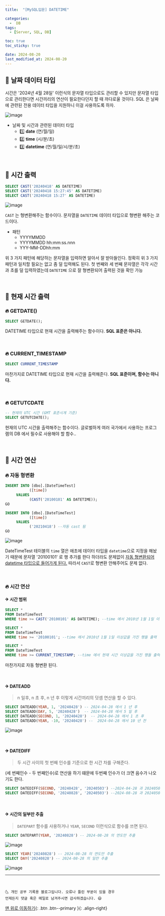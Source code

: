 ```yaml
---
title:  "[MySQL입문] DATETIME" 

categories:
  -  DB
tags:
  - [Server, SQL, DB]

toc: true
toc_sticky: true

date: 2024-08-20
last_modified_at: 2024-08-20
---
```


## 🚀 날짜 데이터 타입

시간은 '2024년 4월 28일' 이런식의 문자열 타입으로도 관리할 수 있지만 문자열 타입으로 관리한다면 시간끼리의 연산이 필요한다던지 할 때 까다로울 것이다. SQL 은 날짜에 관련된 전용 데이터 타입을 지원하니 이걸 사용하도록 하자.

![image](https://user-images.githubusercontent.com/42318591/116368295-21e71680-a843-11eb-9cc1-a21ad6db6274.png)

- 날짜 및 시간과 관련된 데이터 타입
  - 1️⃣ **date** (연/월/일)
  - 2️⃣ **time** (시/분/초)
  - 3️⃣ **datetime** (연/월/일/시/분/초)

<br>

## 🚀 시간 출력

```sql
SELECT CAST('20240418' AS DATETIME)
SELECT CAST('20240418 15:27:45' AS DATETIME)
SELECT CAST('20240418 15:27' AS DATETIME)
```

![image](https://user-images.githubusercontent.com/42318591/116368532-64105800-a843-11eb-8683-8a807106a757.png)

`CAST` 는 형변환해주는 함수이다. 문자열을 `DATETIME` 데이터 타입으로 형변환 해주는 코드이다.

- 패턴
  - YYYYMMDD
  - YYYYMMDD hh:mm:ss.nnn
  - YYY-MM-DDhh:mm

위 3 가지 패턴에 해당하는 문자열을 입력하면 알아서 잘 받아들인다. 정확히 위 3 가지 패턴과 일치할 필요는 없고 좀 덜 입력해도 된다. 첫 번째와 세 번째 문자열은 각각 시간과 초를 덜 입력하였는데 `DATETIME` 으로 잘 형변환되어 출력된 것을 확인 가능

<br>

## 🚀 현재 시간 출력

### 🔥 GETDATE()

```sql
SELECT GETDATE();
```

DATETIME 타입으로 현재 시간을 출력해주는 함수이다. **SQL 표준은 아니다.**

<br>

### 🔥 CURRENT_TIMESTAMP

```sql
SELECT CURRENT_TIMESTAMP
```

마찬가지로 DATETIME 타입으로 현재 시간을 출력해준다. **SQL 표준이며, 함수는 아니다.**

<br>

### 🔥 GETUTCDATE

```sql
-- 현재의 UTC 시간 (GMT 표준시계 기준)
SELECT GETUTCDATE();
```

현재의 UTC 시간을 출력해주는 함수이다. 글로벌하게 여러 국가에서 사용하는 프로그램의 DB 에서 필수로 사용해야 할 함수..

<br>

## 🚀 시간 연산

### 🔥 자동 형변환

```sql
INSERT INTO [dbo].[DateTimeTest]
           ([time])
     VALUES
           (CAST('20100101' AS DATETIME));
GO
```
```sql
INSERT INTO [dbo].[DateTimeTest]
           ([time])
     VALUES
           ('20210418') --자동 cast 됨
GO
```

![image](https://user-images.githubusercontent.com/42318591/116368532-64105800-a843-11eb-8683-8a807106a757.png)

DateTimeTest 테이블의 `time` 열은 애초에 데이터 타입을 `datetime`으로 지정을 해놨기 때문에 문자열 '20100101' 로 행 추가를 한다 하더라도 문제없이 <u>자동 형변환되어 datetime 타입으로 들어가게 된다.</u> 따라서 `CAST`로 형변환 안해주어도 문제 없다. 

<br>

### 🔥 시간 연산

#### ✈ 시간 범위

```sql
SELECT *
FROM DateTimeTest
WHERE time >= CAST('20100101' AS DATETIME); --time 에서 2010년 1월 1일 이상값을 가진 행들 출력

SELECT *
FROM DateTimeTest
WHERE time >= '20100101'; --time 에서 2010년 1월 1일 이상값을 가진 행들 출력

SELECT *
FROM DateTimeTest
WHERE time >= CURRENT_TIMESTAMP; --time 에서 현재 시간 이상값을 가진 행들 출력
```

마찬가지로 자동 형변환 된다.

<br>

#### ✈ DATEADD

> n 일후, n 초 후, n 년 후 이렇게 시간끼리의 덧셈 연산을 할 수 있다.

```sql
SELECT DATEADD(YEAR, 1, '20240428') -- 2024-04-28 에서 1 년 후
SELECT DATEADD(DAY, 5, '20240428')  -- 2024-04-28 에서 5 일 후
SELECT DATEADD(SECOND, 1, '20240428')  -- 2024-04-28 에서 1 초 후
SELECT DATEADD(YEAR, -10, '20240428') --  2024-04-28 에서 10 년 전
```

![image](https://user-images.githubusercontent.com/42318591/116371610-92436700-a846-11eb-80cb-c3674595bbd0.png)

<br>

#### ✈ DATEDIFF

> 두 시간 사이의 첫 번째 인수를 기준으로 한 시간 차를 구해준다. 

(세 번째인수 - 두 번째인수)로 연산을 하기 떄문에 두번째 인수가 더 크면 음수가 나오기도 한다.

```sql
SELECT DATEDIFF(SECOND, '20240428', '20240503') --2024-04-28 과 20240503 의 초 단위 차이
SELECT DATEDIFF(SECOND, '20240828', '20240503') --2024-08-28 과 20240503 의 초 단위 차이
```

<br>

#### ✈ 시간의 일부만 추출

> `DATEPART` 함수를 사용하거나 `YEAR`, `SECOND` 이런식으로 함수를 쓰면 된다.

```sql
SELECT DATEPART(YEAR, '20240828') -- 2024-08-28 의 연도만 추출
```

![image](https://user-images.githubusercontent.com/42318591/116372125-14339000-a847-11eb-9e6b-0c66b33d2001.png)

```sql
SELECT YEAR('20240828') -- 2024-08-28 의 연도만 추출
SELECT DAY('20240828') -- 2024-08-28 의 일만 추출
```

![image](https://user-images.githubusercontent.com/42318591/116372156-1bf33480-a847-11eb-80fa-b133e962f2f9.png)


***
<br>

    🌜 개인 공부 기록용 블로그입니다. 오류나 틀린 부분이 있을 경우 
    언제든지 댓글 혹은 메일로 남겨주시면 감사하겠습니다. 😄

[맨 위로 이동하기](#){: .btn .btn--primary }{: .align-right}